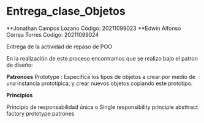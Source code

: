 # Entrega_clase_Objetos

**Jonathan Campos Lozano Codigo: 20211099023
**Edwin Alfonso Correa Torres Codigo: 20211099024


Entrega de la actividad de repaso de POO

En la realización de este proceso encontramos que se realizo bajo el patron de diseño:

**Patronoes**
Prototype : Especifica los tipos de objetos a crear por medio de una instancia prototípica, y crear nuevos objetos copiando este prototipo.

**Principios**

Principio de responsabilidad única o Single responsibility principle 
absttract factory
prototype patrones
